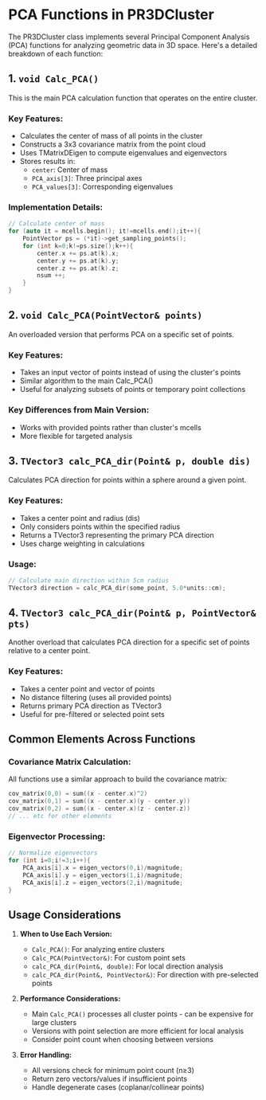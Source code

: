 # PCA Functions in PR3DCluster

The PR3DCluster class implements several Principal Component Analysis (PCA) functions for analyzing geometric data in 3D space. Here's a detailed breakdown of each function:

## 1. `void Calc_PCA()`

This is the main PCA calculation function that operates on the entire cluster.

### Key Features:
- Calculates the center of mass of all points in the cluster
- Constructs a 3x3 covariance matrix from the point cloud
- Uses TMatrixDEigen to compute eigenvalues and eigenvectors
- Stores results in:
  - `center`: Center of mass
  - `PCA_axis[3]`: Three principal axes
  - `PCA_values[3]`: Corresponding eigenvalues

### Implementation Details:
```cpp
// Calculate center of mass
for (auto it = mcells.begin(); it!=mcells.end();it++){
    PointVector ps = (*it)->get_sampling_points();
    for (int k=0;k!=ps.size();k++){
        center.x += ps.at(k).x;
        center.y += ps.at(k).y;
        center.z += ps.at(k).z;
        nsum ++;
    }
}
```

## 2. `void Calc_PCA(PointVector& points)`

An overloaded version that performs PCA on a specific set of points.

### Key Features:
- Takes an input vector of points instead of using the cluster's points
- Similar algorithm to the main Calc_PCA()
- Useful for analyzing subsets of points or temporary point collections

### Key Differences from Main Version:
- Works with provided points rather than cluster's mcells
- More flexible for targeted analysis

## 3. `TVector3 calc_PCA_dir(Point& p, double dis)`

Calculates PCA direction for points within a sphere around a given point.

### Key Features:
- Takes a center point and radius (dis)
- Only considers points within the specified radius
- Returns a TVector3 representing the primary PCA direction
- Uses charge weighting in calculations

### Usage:
```cpp
// Calculate main direction within 5cm radius
TVector3 direction = calc_PCA_dir(some_point, 5.0*units::cm);
```

## 4. `TVector3 calc_PCA_dir(Point& p, PointVector& pts)`

Another overload that calculates PCA direction for a specific set of points relative to a center point.

### Key Features:
- Takes a center point and vector of points
- No distance filtering (uses all provided points)
- Returns primary PCA direction as TVector3
- Useful for pre-filtered or selected point sets

## Common Elements Across Functions

### Covariance Matrix Calculation:
All functions use a similar approach to build the covariance matrix:
```cpp
cov_matrix(0,0) = sum((x - center.x)^2)
cov_matrix(0,1) = sum((x - center.x)(y - center.y))
cov_matrix(0,2) = sum((x - center.x)(z - center.z))
// ... etc for other elements
```

### Eigenvector Processing:
```cpp
// Normalize eigenvectors
for (int i=0;i!=3;i++){
    PCA_axis[i].x = eigen_vectors(0,i)/magnitude;
    PCA_axis[i].y = eigen_vectors(1,i)/magnitude;
    PCA_axis[i].z = eigen_vectors(2,i)/magnitude;
}
```

## Usage Considerations

1. **When to Use Each Version:**
   - `Calc_PCA()`: For analyzing entire clusters
   - `Calc_PCA(PointVector&)`: For custom point sets
   - `calc_PCA_dir(Point&, double)`: For local direction analysis
   - `calc_PCA_dir(Point&, PointVector&)`: For direction with pre-selected points

2. **Performance Considerations:**
   - Main `Calc_PCA()` processes all cluster points - can be expensive for large clusters
   - Versions with point selection are more efficient for local analysis
   - Consider point count when choosing between versions

3. **Error Handling:**
   - All versions check for minimum point count (n≥3)
   - Return zero vectors/values if insufficient points
   - Handle degenerate cases (coplanar/collinear points)